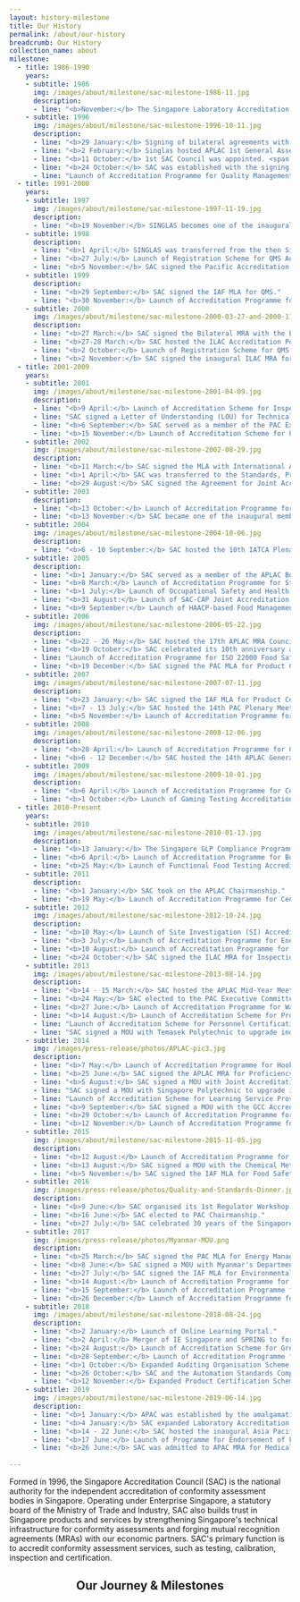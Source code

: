```yaml
---
layout: history-milestone
title: Our History
permalink: /about/our-history
breadcrumb: Our History
collection_name: about
milestone:
  - title: 1986-1990
    years:
    - subtitle: 1986
      img: /images/about/milestone/sac-milestone-1986-11.jpg
      description:
      - line: "<b>November:</b> The Singapore Laboratory Accreditation Scheme (SINGLAS) was launched under the then Singapore Institute of Standards and Industrial Research (SISIR)."
    - subtitle: 1996
      img: /images/about/milestone/sac-milestone-1996-10-11.jpg
      description:
      - line: "<b>29 January:</b> Signing of bilateral agreements with National Accreditation for Testing Authorities (NATAS) Australia, Telerc (now called International Accreditation New Zealand, IANZ), American Association for Laboratory Accreditation (A2LA) & Hong Kong Laboratory Accreditation Scheme (HOKLAS) for laboratory accreditation."
      - line: "<b>2 February:</b> Singlas hosted APLAC 1st General Assembly."
      - line: "<b>11 October:</b> 1st SAC Council was appointed. <span class='milestone-arrow'></span>"
      - line: "<b>24 October:</b> SAC was established with the signing of MOU between the Ministry of Trade and Industry (MTI) and the then Singapore Confederation of Industries (SCI)."
      - line: "Launch of Accreditation Programme for Quality Management System (QMS) Certification."
  - title: 1991-2000
    years:
    - subtitle: 1997
      img: /images/about/milestone/sac-milestone-1997-11-19.jpg
      description:
      - line: "<b>19 November:</b> SINGLAS becomes one of the inaugural signatories of the APLAC MRA. ►" 
    - subtitle: 1998
      description:
      - line: "<b>1 April:</b> SINGLAS was transferred from the then Singapore Productivity and Standards Board (PSB) to SAC."  
      - line: "<b>27 July:</b> Launch of Registration Scheme for QMS Auditor."  
      - line: "<b>5 November:</b> SAC signed the Pacific Accreditation Cooperation (PAC) MLA for QMS."  
    - subtitle: 1999
      description:
      - line: "<b>29 September:</b> SAC signed the IAF MLA for QMS."  
      - line: "<b>30 November:</b> Launch of Accreditation Programme for Environmental Management System (EMS) Certification."     
    - subtitle: 2000
      img: /images/about/milestone/sac-milestone-2000-03-27-and-2000-11-02.jpg
      description:
      - line: "<b>27 March:</b> SAC signed the Bilateral MRA with the European Co-operation for Accreditation (EA) for laboratory accreditation. ►"  
      - line: "<b>27-28 March:</b> SAC hosted the ILAC Accreditation Policy Committee Meeting."  
      - line: "<b>2 October:</b> Launch of Registration Scheme for QMS Internal Auditor." 
      - line: "<b>2 November:</b> SAC signed the inaugural ILAC MRA for laboratory accreditation. ►"  
  - title: 2001-2009
    years:
    - subtitle: 2001
      img: /images/about/milestone/sac-milestone-2001-04-09.jpg
      description:
      - line: "<b>9 April:</b> Launch of Accreditation Scheme for Inspection Bodies. ►"  
      - line: "SAC signed a Letter of Understanding (LOU) for Technical Cooperation with the Ministry of Development, Brunei Darussalam."  
      - line: "<b>6 September:</b> SAC served as a member of the PAC Executive Committee."  
      - line: "<b>15 November:</b> Launch of Accreditation Scheme for Product Certification Bodies."    
    - subtitle: 2002
      img: /images/about/milestone/sac-milestone-2002-08-29.jpg
      description:
      - line: "<b>11 March:</b> SAC signed the MLA with International Auditor and Training Certification Association (IATCA) for QMS Auditor Registration."  
      - line: "<b>1 April:</b> SAC was transferred to the Standards, Productivity and Innovation Board (SPRING Singapore)." 
      - line: "<b>29 August:</b> SAC signed the Agreement for Joint Accreditation of Medical Laboratories with the College of American Pathologists. ►" 
    - subtitle: 2003
      description:
      - line: "<b>13 October:</b> Launch of Accreditation Programme for Certification of Bunker Supply."
      - line: "<b>13 November:</b> SAC became one of the inaugural members of the APLAC MRA for Inspection."
    - subtitle: 2004
      img: /images/about/milestone/sac-milestone-2004-10-06.jpg
      description:
      - line: "<b>6 - 10 September:</b> SAC hosted the 10th IATCA Plenary Meeting. ►"
    - subtitle: 2005
      description:
      - line: "<b>1 January:</b> SAC served as a member of the APLAC Board of Management."    
      - line: "<b>8 March:</b> Launch of Accreditation Programme for Structural Steelwork Inspection."   
      - line: "<b>1 July:</b> Launch of Occupational Safety and Health Management System (OSHMS) Accreditation Programme." 
      - line: "<b>31 August:</b> Launch of SAC-CAP Joint Accreditation Programme for Medical Testing."    
      - line: "<b>9 September:</b> Launch of HAACP-based Food Management System Accreditation Programme."    
    - subtitle: 2006
      img: /images/about/milestone/sac-milestone-2006-05-22.jpg
      description:
      - line: "<b>22 - 26 May:</b> SAC hosted the 17th APLAC MRA Council Meeting and Board of Management Meeting. ►"
      - line: "<b>19 October:</b> SAC celebrated its 10th anniversary and 20 years of laboratory accreditation."   
      - line: "Launch of Accreditation Programme for ISO 22000 Food Safety Management System (FSMS) Certification."   
      - line: "<b>19 December:</b> SAC signed the PAC MLA for Product Certifcation."   
    - subtitle: 2007
      img: /images/about/milestone/sac-milestone-2007-07-11.jpg
      description:
      - line: "<b>23 January:</b> SAC signed the IAF MLA for Product Certifcation."
      - line: "<b>7 - 13 July:</b> SAC hosted the 14th PAC Plenary Meeting. ►"   
      - line: "<b>5 November:</b> Launch of Accreditation Programme for Cargo Inspection and Medical Imaging."  
    - subtitle: 2008
      img: /images/about/milestone/sac-milestone-2008-12-06.jpg
      description:
      - line: "<b>28 April:</b> Launch of Accreditation Programme for Certification of Ready-Mixed Concrete."
      - line: "<b>6 - 12 December:</b> SAC hosted the 14th APLAC General Assembly and Technical Meetings. ►"   
    - subtitle: 2009
      img: /images/about/milestone/sac-milestone-2009-10-01.jpg
      description:
      - line: "<b>6 April:</b> Launch of Accreditation Programme for Certification of Good Distribution Practice for Medical Devices (GDPMDS)."
      - line: "<b>1 October:</b> Launch of Gaming Testing Accreditation Programme. ►"      
  - title: 2010-Present
    years:
    - subtitle: 2010
      img: /images/about/milestone/sac-milestone-2010-01-13.jpg
      description:
      - line: "<b>13 January:</b> The Singapore GLP Compliance Programme was admitted to OECD Mutual Acceptance of Data. ►"
      - line: "<b>6 April:</b> Launch of Accreditation Programme for Business Continuity Management (BCM) Certification."
      - line: "<b>25 May:</b> Launch of Functional Food Testing Accreditation Programme."
    - subtitle: 2011
      description:
      - line: "<b>1 January:</b> SAC took on the APLAC Chairmanship."
      - line: "<b>19 May:</b> Launch of Accreditation Programme for Central Alarm Monitoring Stations (CAMS)."
    - subtitle: 2012
      img: /images/about/milestone/sac-milestone-2012-10-24.jpg
      description:
      - line: "<b>10 May:</b> Launch of Site Investigation (SI) Accreditation Programme."
      - line: "<b>3 July:</b> Launch of Accreditation Programme for Energy Management System (EnMS) Certification."
      - line: "<b>10 August:</b> Launch of Accreditation Programme for Technical Audit of Extension Schemes for Pressure Vessels."
      - line: "<b>24 October:</b> SAC signed the ILAC MRA for Inspection Bodies. ►"
    - subtitle: 2013
      img: /images/about/milestone/sac-milestone-2013-08-14.jpg
      description:
      - line: "<b>14 - 15 March:</b> SAC hosted the APLAC Mid-Year Meetings for APLAC MRA Council and Board of Management."
      - line: "<b>24 May:</b> SAC elected to the PAC Executive Committee."
      - line: "<b>27 June:</b> Launch of Accreditation Programme for Water Efficiency Management System (WEMS) Certification."
      - line: "<b>14 August:</b> Launch of Accreditation Scheme for Proficiency Testing Providers (PTP)."
      - line: "Launch of Accreditation Scheme for Personnel Certification. ►"
      - line: "SAC signed a MOU with Temasek Polytechnic to upgrade industry capability."
    - subtitle: 2014
      img: /images/press-release/photos/APLAC-pic3.jpg
      description:
      - line: "<b>7 May:</b> Launch of Accreditation Programme for Hook-Lift and Container (HL) Inspection."
      - line: "<b>25 June:</b> SAC signed the APLAC MRA for Proficiency Testing Providers (PTP). ►"
      - line: "<b>5 August:</b> SAC signed a MOU with Joint Accreditation System of Australia and New Zealand (JAS-ANZ) for closer collaboration."
      - line: "SAC signed a MOU with Singapore Polytechnic to upgrade industry capability."
      - line: "Launch of Accreditation Scheme for Learning Service Providers (LSP) Certification."
      - line: "<b>9 September:</b> SAC signed a MOU with the GCC Accreditation Centre (GAC) for closer collaboration."
      - line: "<b>29 October:</b> Launch of Accreditation Programme for Multi-Tiered Cloud Computing Security (MTCS) Certification."
      - line: "<b>12 November:</b> Launch of Accreditation Programme for End-of-Life ICT Equipment Management (EIMS) Certification."
    - subtitle: 2015
      img: /images/about/milestone/sac-milestone-2015-11-05.jpg
      description:
      - line: "<b>12 August:</b> Launch of Accreditation Programme for Asset Management (AM) Certification."
      - line: "<b>13 August:</b> SAC signed a MOU with the Chemical Metrology Division (CMD) of Health Sciences Authority for closer collaboration."
      - line: "<b>5 November:</b> SAC signed the IAF MLA for Food Safety Management System (FSMS). ►"
    - subtitle: 2016
      img: /images/press-release/photos/Quality-and-Standards-Dinner.jpg
      description:
      - line: "<b>9 June:</b> SAC organised its 1st Regulator Workshop to promote accreditation as a tool to support public policy."
      - line: "<b>16 June:</b> SAC elected to PAC Chairmanship."
      - line: "<b>27 July:</b> SAC celebrated 30 years of the Singapore Accreditation Programme. ►"    
    - subtitle: 2017
      img: /images/press-release/photos/Myanmar-MOU.png
      description:
      - line: "<b>25 March:</b> SAC signed the PAC MLA for Energy Management System (EnMS) and Environmental Management System (EMS)."
      - line: "<b>8 June:</b> SAC signed a MOU with Myanmar's Department of Research and Innovation (DRI) and appointed as their partner accreditation body. ►"
      - line: "<b>27 July:</b> SAC signed the IAF MLA for Environmental Management System (EMS)."
      - line: "<b>14 August:</b> Launch of Accreditation Programme for Medical Devices Quality Management System (ISO 13485) Certification."
      - line: "<b>15 September:</b> Launch of Accreditation Programme for Auditing Organisations."
      - line: "<b>26 December:</b> Launch of Accreditation Programme for Anti-Bribery Management System Certification."
    - subtitle: 2018
      img: /images/about/milestone/sac-milestone-2018-08-24.jpg
      description:
      - line: "<b>2 January:</b> Launch of Online Learning Portal."
      - line: "<b>2 April:</b> Merger of IE Singapore and SPRING to form Enterprise Singapore."
      - line: "<b>24 August:</b> Launch of Accreditation Scheme for Greenhouse Gas Validation & Verification Body. ►"
      - line: "<b>28 September:</b> Launch of Accreditation Programme for Information Security Management System (ISMS) Certification."
      - line: "<b>1 October:</b> Expanded Auditing Organisation Scheme to include Risk Management Audit and expanded Product Certification Scheme to include Organic Primary Produce certification."
      - line: "<b>26 October:</b> SAC and the Automation Standards Compliance Institute (ASCI) signed an MoU to facilitate industry recognition of SAC-accredited conformity assessment bodies (CABs) providing ISA/IEC 62443 Industrial Automation and Control Systems Cybersecurity Certification under ASCI's ISASecure Scheme." 
      - line: "<b>12 November:</b> Expanded Product Certification Scheme to include certification of Structural Steelwork Fabricators." 
    - subtitle: 2019
      img: /images/about/milestone/sac-milestone-2019-06-14.jpg
      description:
      - line: "<b>1 January:</b> APAC was established by the amalgamation of APLAC and PAC."
      - line: "<b>4 January:</b> SAC expanded Laboratory Accreditation Scheme to include Robustness Testing under the Information Technology Field and ISASecure Certification under Product Certification Scheme."
      - line: "<b>14 - 22 June:</b> SAC hosted the inaugural Asia Pacific Accreditation Cooperation (APAC) 2019 Annual Meeting. ►"
      - line: "<b>17 June:</b> Launch of Programme for Endorsement of Forest Certification (PEFC) - Chain of Custody Certification."
      - line: "<b>26 June:</b> SAC was admitted to APAC MRA for Medical Device - Quality Management System, Occupational Health & Safety Management System and Information Security Management System."
        
---
```


Formed in 1996, the Singapore Accreditation Council (SAC) is the national authority for the independent accreditation of conformity assessment bodies in Singapore. Operating under Enterprise Singapore, a statutory board of the Ministry of Trade and Industry, SAC also builds trust in Singapore products and services by strengthening Singapore's technical infrastructure for conformity assessments and forging mutual recognition agreements (MRAs) with our economic partners. SAC's primary function is to accredit conformity assessment services, such as testing, calibration, inspection and certification.

## **<center>Our Journey & Milestones</center>**
